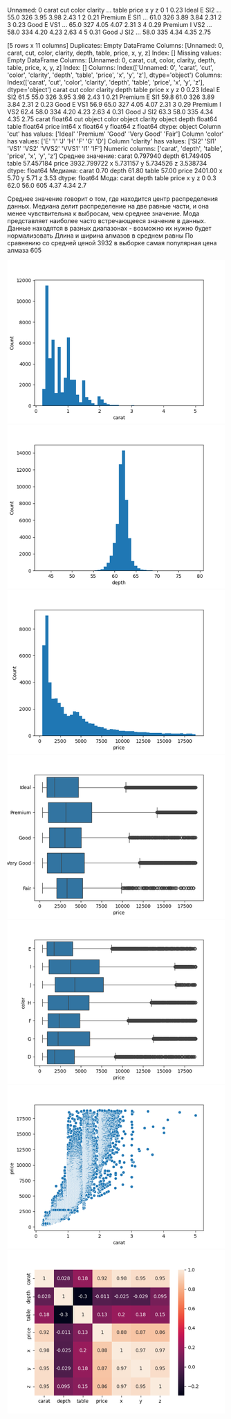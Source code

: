    Unnamed: 0  carat      cut color clarity  ...  table  price     x     y     z
0           1   0.23    Ideal     E     SI2  ...   55.0    326  3.95  3.98  2.43
1           2   0.21  Premium     E     SI1  ...   61.0    326  3.89  3.84  2.31
2           3   0.23     Good     E     VS1  ...   65.0    327  4.05  4.07  2.31
3           4   0.29  Premium     I     VS2  ...   58.0    334  4.20  4.23  2.63
4           5   0.31     Good     J     SI2  ...   58.0    335  4.34  4.35  2.75

[5 rows x 11 columns]
Duplicates: Empty DataFrame
Columns: [Unnamed: 0, carat, cut, color, clarity, depth, table, price, x, y, z]
Index: []
Missing values: Empty DataFrame
Columns: [Unnamed: 0, carat, cut, color, clarity, depth, table, price, x, y, z]
Index: []
Columns: Index(['Unnamed: 0', 'carat', 'cut', 'color', 'clarity', 'depth', 'table',
       'price', 'x', 'y', 'z'],
      dtype='object')
Columns: Index(['carat', 'cut', 'color', 'clarity', 'depth', 'table', 'price', 'x', 'y',
       'z'],
      dtype='object')
   carat      cut color clarity  depth  table  price     x     y     z
0   0.23    Ideal     E     SI2   61.5   55.0    326  3.95  3.98  2.43
1   0.21  Premium     E     SI1   59.8   61.0    326  3.89  3.84  2.31
2   0.23     Good     E     VS1   56.9   65.0    327  4.05  4.07  2.31
3   0.29  Premium     I     VS2   62.4   58.0    334  4.20  4.23  2.63
4   0.31     Good     J     SI2   63.3   58.0    335  4.34  4.35  2.75
carat      float64
cut         object
color       object
clarity     object
depth      float64
table      float64
price        int64
x          float64
y          float64
z          float64
dtype: object
Column 'cut' has values: ['Ideal' 'Premium' 'Good' 'Very Good' 'Fair']
Column 'color' has values: ['E' 'I' 'J' 'H' 'F' 'G' 'D']
Column 'clarity' has values: ['SI2' 'SI1' 'VS1' 'VS2' 'VVS2' 'VVS1' 'I1' 'IF']
Numeric columns: ['carat', 'depth', 'table', 'price', 'x', 'y', 'z']
Среднее значение:
carat       0.797940
depth      61.749405
table      57.457184
price    3932.799722
x           5.731157
y           5.734526
z           3.538734
dtype: float64
Медиана:
carat       0.70
depth      61.80
table      57.00
price    2401.00
x           5.70
y           5.71
z           3.53
dtype: float64
Мода:
   carat  depth  table  price     x     y    z
0    0.3   62.0   56.0    605  4.37  4.34  2.7

Среднее значение говорит о том, где находится центр распределения данных.
Медиана делит распределение на две равные части, и она менее чувствительна к выбросам, чем среднее значение.
Мода представляет наиболее часто встречающееся значение в данных.
Данные находятся в разных диапазонах - возможно их нужно будет нормализовать
Длина и ширина алмазов в среднем равны
По сравнению со средней ценой 3932 в выборке самая популярная цена алмаза 605

![img.png](doc/img/img.png)
![img_1.png](doc/img/img_1.png)
![img_2.png](doc/img/img_2.png)
![img_3.png](doc/img/img_3.png)
![img_4.png](doc/img/img_4.png)
![img_5.png](doc/img/img_5.png)
![img_6.png](doc/img/img_6.png)